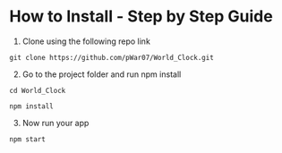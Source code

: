 # How to Install - Step by Step Guide
1. Clone using the following repo link
```
git clone https://github.com/pWar07/World_Clock.git
```

2. Go to the project folder and run npm install
```
cd World_Clock
```
```
npm install
```

3. Now run your app
```
npm start
```
